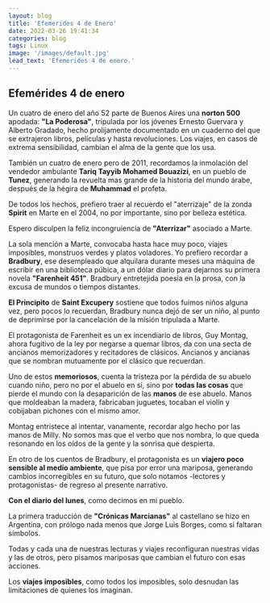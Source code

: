 ```yaml
---
layout: blog
title: 'Efemerides 4 de Enero'
date: 2022-03-26 19:41:34
categories: blog
tags: Linux
image: '/images/default.jpg'
lead_text: 'Efemerides 4 de enero.'
---
```


## Efemérides 4 de enero
Un cuatro de enero del año 52 parte de Buenos Aires una **norton 500** apodada: **"La Poderosa"**, tripulada por los jóvenes Ernesto Guervara y Alberto Gradado, hecho prolijamente documentado en un cuaderno del que se extrajeron libros, películas y hasta revoluciones.  Los viajes, en casos de extrema sensibilidad, cambian el alma de la gente que los usa.

También un cuatro de enero pero de 2011, recordamos la inmolación del vendedor ambulante **Tariq Tayyib Mohamed Bouazizi**, en un pueblo de **Tunez**, generando la revuelta mas grande de la historia del mundo árabe, después de la hégira de **Muhammad** el profeta.  

De todos los hechos, prefiero traer al recuerdo el "aterrizaje" de la zonda **Spirit** en Marte en el 2004, no por importante, sino por belleza estética.

Espero disculpen la feliz incongruiencia de **"Aterrizar"** asociado a Marte.

La sola mención a Marte, convocaba hasta hace muy poco, viajes imposibles, monstruos verdes y platos voladores. Yo prefiero recordar a **Bradbury**, ese desempleado que alquilara durante meses una máquina de escribir en una biblioteca púbica, a un dólar diario para dejarnos su primera novela **"Farenheit 451"**.  Bradbury entretejida poesía en la prosa, con la excusa de mundos o tiempos distantes. 

**El Principito** de **Saint Excupery** sostiene que todos fuimos niños alguna vez, pero pocos lo recuerdan, Bradbury nunca dejó de ser un niño, al punto de deprimirse por la cancelación de la misión tripulada a Marte. 

El protagonista de Farenheit es un ex incendiario de libros, Guy Montag, ahora fugitivo de la ley por negarse a quemar libros, da con una secta de ancianos memorizadores y recitadores de clásicos.  Ancianos y ancianas que se nombran mutuamente por el clásico que recuerdan.

Uno de estos **memoriosos**, cuenta la tristeza por la pérdida de su abuelo cuando niño, pero no por el abuelo en sí, sino por **todas las cosas** que pierde el mundo con la desaparición de las **manos** de ese abuelo.  Manos que moldeaban la madera, fabricaban juguetes, tocaban el violín y cobijaban pichones con el mismo amor.

Montag entristece al intentar, vanamente, recordar algo hecho por las manos de Milly.  No somos mas que el verbo que nos nombra, lo que queda resonando en los oídos de la gente y la sonrisa que despierta. 

En otro de los cuentos de Bradbury, el protagonista es un **viajero poco sensible al medio ambiente**, que pisa por error una mariposa, generando cambios incorregibles en su futuro, que solo notamos -lectores y protagonistas- de regreso al presente narrativo.  

**Con el diario del lunes**, como decimos en mi pueblo. 

La primera traducción de **"Crónicas Marcianas"** al castellano se hizo en Argentina, con prólogo nada menos que Jorge Luis Borges, como si faltaran símbolos.

Todas y cada una de nuestras lecturas y viajes reconfiguran nuestras vidas y las de otros, pero pisamos mariposas que cambian el futuro con esas acciones.  

Los **viajes imposibles**, como todos los imposibles, solo desnudan las limitaciones de quienes los imaginan.  

